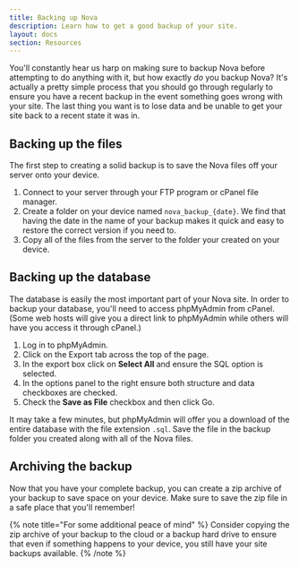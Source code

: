 ```yaml
---
title: Backing up Nova
description: Learn how to get a good backup of your site.
layout: docs
section: Resources
---
```


You'll constantly hear us harp on making sure to backup Nova before attempting to do anything with it, but how exactly *do* you backup Nova? It's actually a pretty simple process that you should go through regularly to ensure you have a recent backup in the event something goes wrong with your site. The last thing you want is to lose data and be unable to get your site back to a recent state it was in.

## Backing up the files

The first step to creating a solid backup is to save the Nova files off your server onto your device.

1. Connect to your server through your FTP program or cPanel file manager.
2. Create a folder on your device named `nova_backup_{date}`. We find that having the date in the name of your backup makes it quick and easy to restore the correct version if you need to.
3. Copy all of the files from the server to the folder your created on your device.

## Backing up the database

The database is easily the most important part of your Nova site. In order to backup your database, you'll need to access phpMyAdmin from cPanel. (Some web hosts will give you a direct link to phpMyAdmin while others will have you access it through cPanel.)

1. Log in to phpMyAdmin.
2. Click on the Export tab across the top of the page.
3. In the export box click on **Select All** and ensure the SQL option is selected.
4. In the options panel to the right ensure both structure and data checkboxes are checked.
5. Check the **Save as File** checkbox and then click Go.

It may take a few minutes, but phpMyAdmin will offer you a download of the entire database with the file extension `.sql`. Save the file in the backup folder you created along with all of the Nova files.

## Archiving the backup

Now that you have your complete backup, you can create a zip archive of your backup to save space on your device. Make sure to save the zip file in a safe place that you'll remember!

{% note title="For some additional peace of mind" %}
Consider copying the zip archive of your backup to the cloud or a backup hard drive to ensure that even if something happens to your device, you still have your site backups available.
{% /note %}
